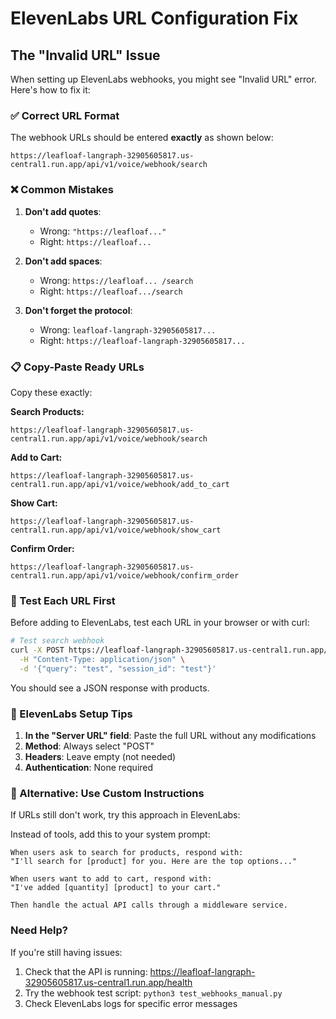 # ElevenLabs URL Configuration Fix

## The "Invalid URL" Issue

When setting up ElevenLabs webhooks, you might see "Invalid URL" error. Here's how to fix it:

### ✅ Correct URL Format

The webhook URLs should be entered **exactly** as shown below:

```
https://leafloaf-langraph-32905605817.us-central1.run.app/api/v1/voice/webhook/search
```

### ❌ Common Mistakes

1. **Don't add quotes**: 
   - Wrong: `"https://leafloaf..."`
   - Right: `https://leafloaf...`

2. **Don't add spaces**:
   - Wrong: `https://leafloaf... /search`
   - Right: `https://leafloaf.../search`

3. **Don't forget the protocol**:
   - Wrong: `leafloaf-langraph-32905605817...`
   - Right: `https://leafloaf-langraph-32905605817...`

### 📋 Copy-Paste Ready URLs

Copy these exactly:

**Search Products:**
```
https://leafloaf-langraph-32905605817.us-central1.run.app/api/v1/voice/webhook/search
```

**Add to Cart:**
```
https://leafloaf-langraph-32905605817.us-central1.run.app/api/v1/voice/webhook/add_to_cart
```

**Show Cart:**
```
https://leafloaf-langraph-32905605817.us-central1.run.app/api/v1/voice/webhook/show_cart
```

**Confirm Order:**
```
https://leafloaf-langraph-32905605817.us-central1.run.app/api/v1/voice/webhook/confirm_order
```

### 🧪 Test Each URL First

Before adding to ElevenLabs, test each URL in your browser or with curl:

```bash
# Test search webhook
curl -X POST https://leafloaf-langraph-32905605817.us-central1.run.app/api/v1/voice/webhook/search \
  -H "Content-Type: application/json" \
  -d '{"query": "test", "session_id": "test"}'
```

You should see a JSON response with products.

### 🔧 ElevenLabs Setup Tips

1. **In the "Server URL" field**: Paste the full URL without any modifications
2. **Method**: Always select "POST"
3. **Headers**: Leave empty (not needed)
4. **Authentication**: None required

### 📱 Alternative: Use Custom Instructions

If URLs still don't work, try this approach in ElevenLabs:

Instead of tools, add this to your system prompt:

```
When users ask to search for products, respond with:
"I'll search for [product] for you. Here are the top options..."

When users want to add to cart, respond with:
"I've added [quantity] [product] to your cart."

Then handle the actual API calls through a middleware service.
```

### Need Help?

If you're still having issues:
1. Check that the API is running: https://leafloaf-langraph-32905605817.us-central1.run.app/health
2. Try the webhook test script: `python3 test_webhooks_manual.py`
3. Check ElevenLabs logs for specific error messages